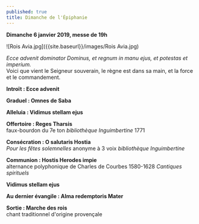 ```yaml
---
published: true
title: Dimanche de l'Épiphanie
---
```

**Dimanche 6 janvier 2019, messe de 19h**  

![Rois Avia.jpg]({{site.baseurl}}/images/Rois Avia.jpg)

*Ecce advenit dominator Dominus, et regnum in manu ejus, et potestas et imperium.*  
Voici que vient le Seigneur souverain, le règne est dans sa main, et la force et le commandement.

**Introït : Ecce advenit**

**Graduel : Omnes de Saba**

**Alleluia : Vidimus stellam ejus**

**Offertoire : Reges Tharsis**  
faux-bourdon du 7e ton *bibliothèque Inguimbertine* 1771

**Consécration : O salutaris Hostia**  
*Pour les fêtes solemnelles* anonyme à 3 voix *bibliothèque Inguimbertine*

**Communion : Hostis Herodes impie**  
alternance polyphonique de Charles de Courbes 1580-1628 *Cantiques spirituels*

**Vidimus stellam ejus**  

**Au dernier évangile : Alma redemptoris Mater**  

**Sortie : Marche des rois**  
chant traditionnel d'origine provençale